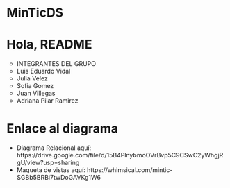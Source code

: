 # MinTicDS

<h1>Hola, README</h1>
<ul>
<li type="circle">INTEGRANTES DEL GRUPO</li>
<li type="circle">Luis Eduardo Vidal</li>
<li type="circle">Julia Velez</li>
<li type="circle">Sofía Gomez</li>
<li type="circle">Juan Villegas</li>
<li type="circle">Adriana Pilar Ramirez</li>
</ul>
<h1>Enlace al diagrama</h1>
<ul>
<li>Diagrama Relacional aquí: https://drive.google.com/file/d/15B4PlnybmoOVrBvp5C9CSwC2yWhgjRgU/view?usp=sharing</li>
<li>Maqueta de vistas aquí: https://whimsical.com/mintic-SGBb5BRBi7twDoGAVKg1W6</li>
</ul>


